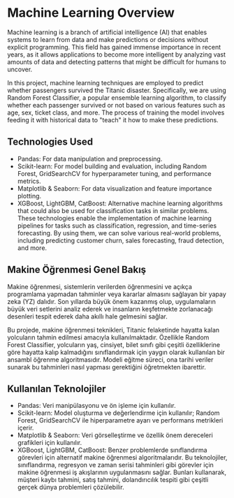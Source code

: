 # Machine Learning Overview
Machine learning is a branch of artificial intelligence (AI) that enables systems to learn from data and make predictions or decisions without explicit programming. This field has gained immense importance in recent years, as it allows applications to become more intelligent by analyzing vast amounts of data and detecting patterns that might be difficult for humans to uncover.

In this project, machine learning techniques are employed to predict whether passengers survived the Titanic disaster. Specifically, we are using Random Forest Classifier, a popular ensemble learning algorithm, to classify whether each passenger survived or not based on various features such as age, sex, ticket class, and more. The process of training the model involves feeding it with historical data to "teach" it how to make these predictions.

## Technologies Used
 - Pandas: For data manipulation and preprocessing.
 - Scikit-learn: For model building and evaluation, including Random Forest, GridSearchCV for hyperparameter tuning, and performance metrics.
 - Matplotlib & Seaborn: For data visualization and feature importance plotting.
 - XGBoost, LightGBM, CatBoost: Alternative machine learning algorithms that could also be used for classification tasks in similar problems.
These technologies enable the implementation of machine learning pipelines for tasks such as classification, regression, and time-series forecasting. By using them, we can solve various real-world problems, including predicting customer churn, sales forecasting, fraud detection, and more.

## Makine Öğrenmesi Genel Bakış
Makine öğrenmesi, sistemlerin verilerden öğrenmesini ve açıkça programlama yapmadan tahminler veya kararlar almasını sağlayan bir yapay zeka (YZ) dalıdır. Son yıllarda büyük önem kazanmış olup, uygulamaların büyük veri setlerini analiz ederek ve insanların keşfetmekte zorlanacağı desenleri tespit ederek daha akıllı hale gelmesini sağlar.

Bu projede, makine öğrenmesi teknikleri, Titanic felaketinde hayatta kalan yolcuların tahmin edilmesi amacıyla kullanılmaktadır. Özellikle Random Forest Classifier, yolcuların yaş, cinsiyet, bilet sınıfı gibi çeşitli özelliklerine göre hayatta kalıp kalmadığını sınıflandırmak için yaygın olarak kullanılan bir ansambl öğrenme algoritmasıdır. Modeli eğitme süreci, ona tarihi veriler sunarak bu tahminleri nasıl yapması gerektiğini öğretmekten ibarettir.

## Kullanılan Teknolojiler
 - Pandas: Veri manipülasyonu ve ön işleme için kullanılır.
 - Scikit-learn: Model oluşturma ve değerlendirme için kullanılır; Random Forest, GridSearchCV ile hiperparametre ayarı ve performans metrikleri içerir.
 - Matplotlib & Seaborn: Veri görselleştirme ve özellik önem dereceleri grafikleri için kullanılır.
 - XGBoost, LightGBM, CatBoost: Benzer problemlerde sınıflandırma görevleri için alternatif makine öğrenmesi algoritmalarıdır.
Bu teknolojiler, sınıflandırma, regresyon ve zaman serisi tahminleri gibi görevler için makine öğrenmesi iş akışlarının uygulanmasını sağlar. Bunları kullanarak, müşteri kaybı tahmini, satış tahmini, dolandırıcılık tespiti gibi çeşitli gerçek dünya problemleri çözülebilir.
